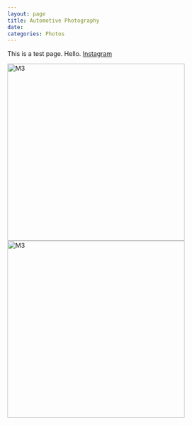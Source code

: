 ```yaml
---
layout: page
title: Automotive Photography
date:   
categories: Photos
---
```


This is a test page. Hello.
[Instagram](https://instagram.com/feinfotos)


<img src="https://lh5.googleusercontent.com/0KDK-KZt1Nc-dsY6LUWExrlrClBUsKZ0Ul-KRhdh9kcqFSo-gUGJOSHwVAmVNgoGVQfpYD1ylGHfWbERBzt6dhbwjJMkCXUCG7rvqm--aVj1jNPhLH7yJzm5cvafUCQ1kA=w1280" alt="M3" width="400"/>

<img src="https://lh3.googleusercontent.com/gfQ_E7a4tBboxrmRm-Lpp-o-GiChavr4sDQBM47VgMojVjuEHxKC2p4fQYUZXMap78A2_8Kg9E6yFQNvy9b2wy8KzgJqxIoSkxMiWEL95aArc9KVw0NZKrFAelKXkN-j5g=w1280" alt="M3" width="400"/>
